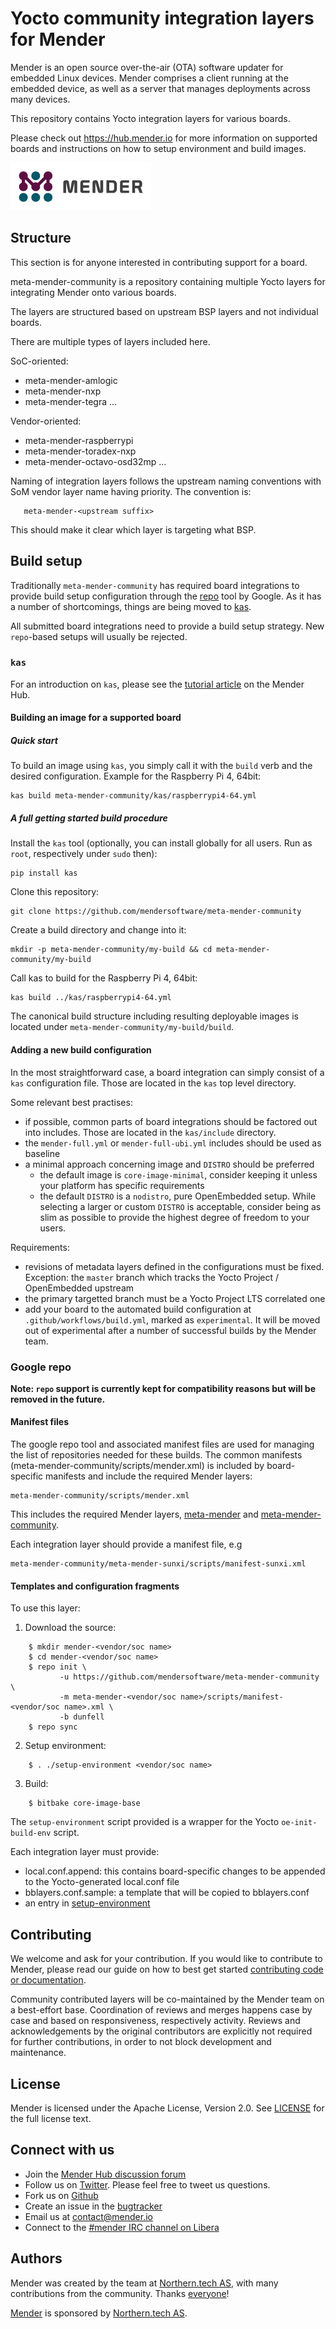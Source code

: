 # Yocto community integration layers for Mender

Mender is an open source over-the-air (OTA) software updater for embedded Linux
devices. Mender comprises a client running at the embedded device, as well as
a server that manages deployments across many devices.

This repository contains Yocto integration layers for various boards.

Please check out https://hub.mender.io for more information on
supported boards and instructions on how to setup environment and build images.

![Mender logo](https://github.com/mendersoftware/mender/raw/master/mender_logo.png)

## Structure

This section is for anyone interested in contributing support for a board.

meta-mender-community is a repository containing multiple Yocto layers for
integrating Mender onto various boards.

The layers are structured based on upstream BSP layers and not individual
boards.

There are multiple types of layers included here.

SoC-oriented:

- meta-mender-amlogic
- meta-mender-nxp
- meta-mender-tegra
...

Vendor-oriented:

- meta-mender-raspberrypi
- meta-mender-toradex-nxp
- meta-mender-octavo-osd32mp
...

Naming of integration layers follows the upstream naming conventions with SoM
vendor layer name having priority. The convention is:

```
   meta-mender-<upstream suffix>
```

This should make it clear which layer is targeting what BSP.

## Build setup

Traditionally `meta-mender-community` has required board integrations to provide build setup configuration through the [repo](https://gerrit.googlesource.com/git-repo) tool by Google. As it has a number of shortcomings, things are being moved to [kas](https://github.com/siemens/kas).

All submitted board integrations need to provide a build setup strategy. New `repo`-based setups will usually be rejected.

### `kas`

For an introduction on `kas`, please see the [tutorial article](https://hub.mender.io/t/using-kas-to-reproduce-your-yocto-builds/6020) on the Mender Hub.

#### Building an image for a supported board

##### Quick start

To build an image using `kas`, you simply call it with the `build` verb and the desired configuration. Example for the Raspberry Pi 4, 64bit:
```
kas build meta-mender-community/kas/raspberrypi4-64.yml
```

##### A full getting started build procedure

Install the `kas` tool (optionally, you can install globally for all users. Run as `root`, respectively under `sudo` then):
```
pip install kas
```

Clone this repository:
```
git clone https://github.com/mendersoftware/meta-mender-community
```

Create a build directory and change into it:
```
mkdir -p meta-mender-community/my-build && cd meta-mender-community/my-build
```

Call kas to build for the Raspberry Pi 4, 64bit:
```
kas build ../kas/raspberrypi4-64.yml
```

The canonical build structure including resulting deployable images is located under `meta-mender-community/my-build/build`.

#### Adding a new build configuration

In the most straightforward case, a board integration can simply consist of a `kas` configuration file. Those are located in the `kas` top level directory.

Some relevant best practises:
- if possible, common parts of board integrations should be factored out into includes. Those are located in the `kas/include` directory.
- the `mender-full.yml` or `mender-full-ubi.yml` includes should be used as baseline
- a minimal approach concerning image and `DISTRO` should be preferred
  - the default image is `core-image-minimal`, consider keeping it unless your platform has specific requirements
  - the default `DISTRO` is a `nodistro`, pure OpenEmbedded setup. While selecting a larger or custom `DISTRO` is acceptable, consider being as slim as possible to provide the highest degree of freedom to your users.

Requirements:
- revisions of metadata layers defined in the configurations must be fixed. Exception: the `master` branch which tracks the Yocto Project / OpenEmbedded upstream
- the primary targetted branch must be a Yocto Project LTS correlated one
- add your board to the automated build configuration at `.github/workflows/build.yml`, marked as `experimental`. It will be moved out of experimental after a number of successful builds by the Mender team.

### Google repo

**Note: `repo` support is currently kept for compatibility reasons but will be removed in the future.**

#### Manifest files

The google repo tool and associated manifest files are used for managing the
list of repositories needed for these builds. The common manifests
(meta-mender-community/scripts/mender.xml) is included by board-specific
manifests and include the required Mender layers:

    meta-mender-community/scripts/mender.xml

This includes the required Mender layers,
[meta-mender](https://github.com/mendersoftware/meta-mender) and
[meta-mender-community](https://github.com/mendersoftware/meta-mender-community).

Each integration layer should provide a manifest file, e.g

    meta-mender-community/meta-mender-sunxi/scripts/manifest-sunxi.xml

#### Templates and configuration fragments

To use this layer:

1. Download the source:

```
    $ mkdir mender-<vendor/soc name>
    $ cd mender-<vendor/soc name>
    $ repo init \
           -u https://github.com/mendersoftware/meta-mender-community \
           -m meta-mender-<vendor/soc name>/scripts/manifest-<vendor/soc name>.xml \
           -b dunfell
    $ repo sync
```

2. Setup environment:

```
    $ . ./setup-environment <vendor/soc name>
```

3. Build:

```
    $ bitbake core-image-base
```

The `setup-environment` script provided is a wrapper for the Yocto
`oe-init-build-env` script.

Each integration layer must provide:

- local.conf.append: this contains board-specific changes to be appended to
the Yocto-generated local.conf file
- bblayers.conf.sample: a template that will be copied to bblayers.conf
- an entry in [setup-environment](https://github.com/mendersoftware/meta-mender-community/blob/rocko/scripts/setup-environment#L20-L25)

## Contributing

We welcome and ask for your contribution. If you would like to contribute to
Mender, please read our guide on how to best get started [contributing code or
documentation](https://github.com/mendersoftware/mender/blob/master/CONTRIBUTING.md).

Community contributed layers will be co-maintained by the Mender team on a best-effort
base. Coordination of reviews and merges happens case by case and based on responsiveness,
respectively activity. Reviews and acknowledgements by the original contributors are explicitly
not required for further contributions, in order to not block development and maintenance.

## License

Mender is licensed under the Apache License, Version 2.0. See
[LICENSE](https://github.com/mendersoftware/meta-mender-community/blob/master/LICENSE) for the
full license text.


## Connect with us

* Join the [Mender Hub discussion forum](https://hub.mender.io)
* Follow us on [Twitter](https://twitter.com/mender_io). Please
  feel free to tweet us questions.
* Fork us on [Github](https://github.com/mendersoftware)
* Create an issue in the [bugtracker](https://tracker.mender.io/projects/MEN)
* Email us at [contact@mender.io](mailto:contact@mender.io)
* Connect to the [#mender IRC channel on Libera](https://web.libera.chat/?#mender)


## Authors

Mender was created by the team at [Northern.tech AS](https://northern.tech), with many contributions from
the community. Thanks [everyone](https://github.com/mendersoftware/mender/graphs/contributors)!

[Mender](https://mender.io) is sponsored by [Northern.tech AS](https://northern.tech).
